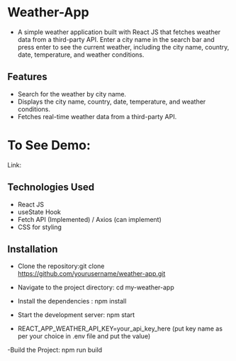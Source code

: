 # Weather-App

- A simple weather application built with React JS that fetches weather data from a third-party API. Enter a city name in the search bar and press enter to see the current weather, including the city name, country, date, temperature, and weather conditions.

## Features

- Search for the weather by city name.
- Displays the city name, country, date, temperature, and weather conditions.
- Fetches real-time weather data from a third-party API.

# To See Demo:

Link:

## Technologies Used

- React JS
- useState Hook
- Fetch API (Implemented) / Axios (can implement)
- CSS for styling

## Installation

- Clone the repository:git clone https://github.com/yourusername/weather-app.git
- Navigate to the project directory: cd my-weather-app
- Install the dependencies : npm install
- Start the development server: npm start

- REACT_APP_WEATHER_API_KEY=your_api_key_here (put key name as per your choice in .env file and put the value)

-Build the Project: npm run build
